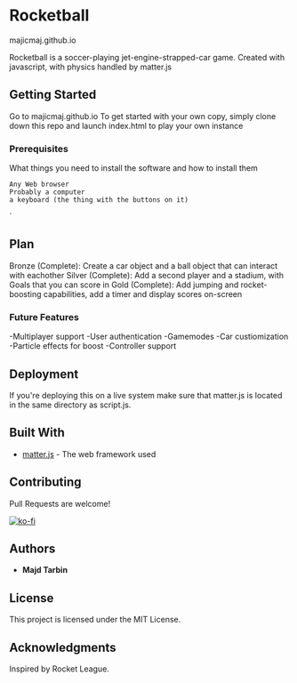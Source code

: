 # Rocketball

majicmaj.github.io

Rocketball is a soccer-playing jet-engine-strapped-car game. Created with javascript, with physics handled by matter.js

## Getting Started

Go to majicmaj.github.io 
To get started with your own copy, simply clone down this repo and launch index.html to play your own instance

### Prerequisites

What things you need to install the software and how to install them

```
Any Web browser
Probably a computer
a keyboard (the thing with the buttons on it)
```
`
## Plan
Bronze (Complete): Create a car object and a ball object that can interact with eachother
Silver (Complete): Add a second player and a stadium, with Goals that you can score in
Gold (Complete): Add jumping and rocket-boosting capabilities, add a timer and display scores on-screen

### Future Features
-Multiplayer support
-User authentication
-Gamemodes
-Car custiomization
-Particle effects for boost
-Controller support

## Deployment

If you're deploying this on a live system make sure that matter.js is located in the same directory as script.js.

## Built With

* [matter.js](http://brm.io/matter-js/index.html) - The web framework used

## Contributing

Pull Requests are welcome!

[![ko-fi](https://www.ko-fi.com/img/githubbutton_sm.svg)](https://ko-fi.com/Z8Z01WU4W)


## Authors

* **Majd Tarbin**

## License

This project is licensed under the MIT License.

## Acknowledgments

Inspired by Rocket League.
